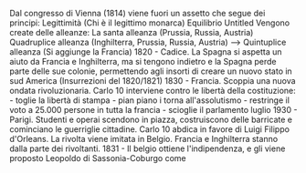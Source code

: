Dal congresso di Vienna (1814) viene fuori un assetto che segue dei principi:
	Legittimità (Chi è il legittimo monarca)
	Equilibrio Untitled
Vengono create delle alleanze:
	La santa alleanza (Prussia, Russia, Austria)
	Quadruplice alleanza (Inghilterra, Prussia, Russia, Austria) --> Quintuplice alleanza (Si aggiunge la Francia)
1820 - Cadice. La Spagna si aspetta un aiuto da Francia e Inghilterra, ma si tengono indietro e la Spagna perde parte delle sue colonie, permettendo agli insorti di creare un nuovo stato in sud America (Insurrezioni del 1820/1821)
1830 - Francia. Scoppia una nuova ondata rivoluzionaria. Carlo 10 interviene contro le libertà della costituzione:
	- toglie la libertà di stampa
	- pian piano i torna all'assolutismo
	- restringe il voto a 25.000 persone in tutta la francia
	- scioglie il parlamento
luglio 1930 - Parigi. Studenti e operai scendono in piazza, costruiscono delle barricate e cominciano le guerriglie cittadine. Carlo 10 abdica in favore di Luigi Filippo d'Orleans.
La rivolta viene imitata in Belgio. Francia e Inghilterra stanno dalla parte dei rivoltanti.
1831 - Il belgio ottiene l'indipendenza, e gli viene proposto Leopoldo di Sassonia-Coburgo come 